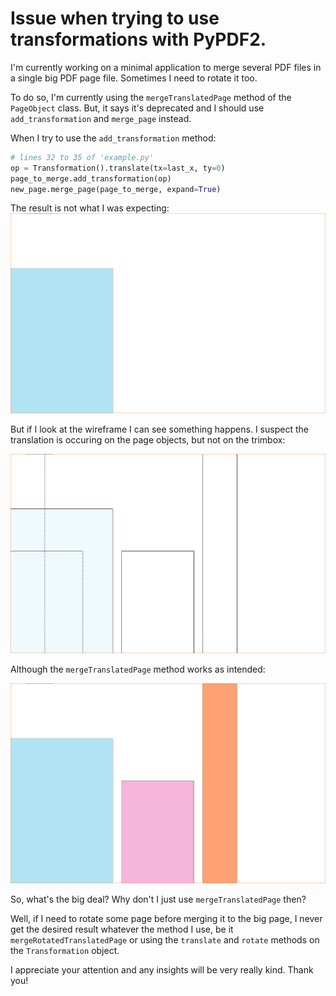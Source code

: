 # Issue when trying to use transformations with PyPDF2.

I'm currently working on a minimal application to merge several PDF files in a single big PDF page file. Sometimes I need to rotate it too.

To do so, I'm currently using the `mergeTranslatedPage` method of the `PageObject` class. But, it says it's deprecated and I should use `add_transformation` and `merge_page` instead.

When I try to use the `add_transformation` method:

```python
# lines 32 to 35 of 'example.py'
op = Transformation().translate(tx=last_x, ty=0)
page_to_merge.add_transformation(op)
new_page.merge_page(page_to_merge, expand=True)
```

The result is not what I was expecting:
![Unexpected behavior](images/merged_not_ok.png)

But if I look at the wireframe I can see something happens. I suspect the translation is occuring on the page objects, but not on the trimbox:

![Wireframe view](images/merged_not_ok_wf.png)

Although the `mergeTranslatedPage` method works as intended:

![Expected behavior](images/merged_ok.png)

So, what's the big deal? Why don't I just use `mergeTranslatedPage` then?

Well, if I need to rotate some page before merging it to the big page, I never get the desired result whatever the method I use, be it `mergeRotatedTranslatedPage` or using the `translate` and `rotate` methods on the `Transformation` object.

I appreciate your attention and any insights will be very really kind. Thank you!
